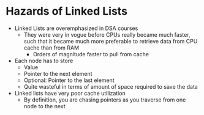# Hazards of Linked Lists
- Linked Lists are overemphasized in DSA courses
    - They were very in vogue before CPUs really became much faster, such that it became much more preferable to retrieve data from CPU cache than from RAM
        - Orders of magnitude faster to pull from cache
- Each node has to store
    - Value
    - Pointer to the next element
    - Optional: Pointer to the last element
    - Quite wasteful in terms of amount of space required to save the data
- Linked lists have very poor cache utilization
    - By definition, you are chasing pointers as you traverse from one node to the next
